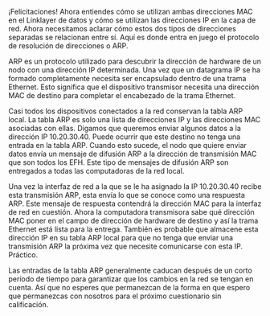 ¡Felicitaciones! Ahora entiendes cómo se utilizan ambas direcciones MAC en el Linklayer de datos y cómo se utilizan las direcciones IP en la capa de red. Ahora necesitamos aclarar cómo estos dos tipos de direcciones separadas se relacionan entre sí. Aquí es donde entra en juego el protocolo de resolución de direcciones o ARP.

ARP es un protocolo utilizado para descubrir la dirección de hardware de un nodo con una dirección IP determinada. Una vez que un datagrama IP se ha formado completamente necesita ser encapsulado dentro de una trama Ethernet. Esto significa que el dispositivo transmisor necesita una dirección MAC de destino para completar el encabezado de la trama Ethernet.

Casi todos los dispositivos conectados a la red conservan la tabla ARP local. La tabla ARP es solo una lista de direcciones IP y las direcciones MAC asociadas con ellas. Digamos que queremos enviar algunos datos a la dirección IP 10.20.30.40. Puede ocurrir que este destino no tenga una entrada en la tabla ARP. Cuando esto sucede, el nodo que quiere enviar datos envía un mensaje de difusión ARP a la dirección de transmisión MAC que son todos los EFH. Este tipo de mensajes de difusión ARP son entregados a todas las computadoras de la red local.

Una vez la interfaz de red a la que se le ha asignado la IP 10.20.30.40 recibe esta transmisión ARP, esta envía lo que se conoce como una respuesta ARP. Este mensaje de respuesta contendrá la dirección MAC para la interfaz de red en cuestión. Ahora la computadora transmisora sabe qué dirección MAC poner en el campo de dirección de hardware de destino y así la trama Ethernet está lista para la entrega. También es probable que almacene esta dirección IP en su tabla ARP local para que no tenga que enviar una transmisión ARP la próxima vez que necesite comunicarse con esta IP. Práctico.

Las entradas de la tabla ARP generalmente caducan después de un corto período de tiempo para garantizar que los cambios en la red se tengan en cuenta. Así que no esperes que permanezcan de la forma en que espero que permanezcas con nosotros para el próximo cuestionario sin calificación.
